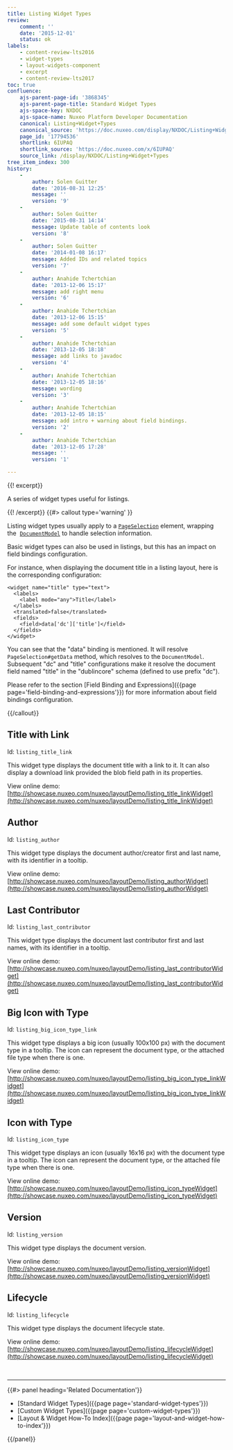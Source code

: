 ```yaml
---
title: Listing Widget Types
review:
    comment: ''
    date: '2015-12-01'
    status: ok
labels:
    - content-review-lts2016
    - widget-types
    - layout-widgets-component
    - excerpt
    - content-review-lts2017
toc: true
confluence:
    ajs-parent-page-id: '3868345'
    ajs-parent-page-title: Standard Widget Types
    ajs-space-key: NXDOC
    ajs-space-name: Nuxeo Platform Developer Documentation
    canonical: Listing+Widget+Types
    canonical_source: 'https://doc.nuxeo.com/display/NXDOC/Listing+Widget+Types'
    page_id: '17794536'
    shortlink: 6IUPAQ
    shortlink_source: 'https://doc.nuxeo.com/x/6IUPAQ'
    source_link: /display/NXDOC/Listing+Widget+Types
tree_item_index: 300
history:
    - 
        author: Solen Guitter
        date: '2016-08-31 12:25'
        message: ''
        version: '9'
    - 
        author: Solen Guitter
        date: '2015-08-31 14:14'
        message: Update table of contents look
        version: '8'
    - 
        author: Solen Guitter
        date: '2014-01-08 16:17'
        message: Added IDs and related topics
        version: '7'
    - 
        author: Anahide Tchertchian
        date: '2013-12-06 15:17'
        message: add right menu
        version: '6'
    - 
        author: Anahide Tchertchian
        date: '2013-12-06 15:15'
        message: add some default widget types
        version: '5'
    - 
        author: Anahide Tchertchian
        date: '2013-12-05 18:18'
        message: add links to javadoc
        version: '4'
    - 
        author: Anahide Tchertchian
        date: '2013-12-05 18:16'
        message: wording
        version: '3'
    - 
        author: Anahide Tchertchian
        date: '2013-12-05 18:15'
        message: add intro + warning about field bindings.
        version: '2'
    - 
        author: Anahide Tchertchian
        date: '2013-12-05 17:28'
        message: ''
        version: '1'

---
```

{{! excerpt}}

A series of widget types useful for listings.

{{! /excerpt}} {{#> callout type='warning' }}

Listing widget types usually apply to a [`PageSelection`](http://community.nuxeo.com/api/nuxeo/5.9.1/javadoc/org/nuxeo/ecm/platform/query/api/PageSelection.html) element, wrapping the&nbsp; [`DocumentModel`](http://community.nuxeo.com/api/nuxeo/5.9.1/javadoc/org/nuxeo/ecm/core/api/DocumentModel.html) to handle selection information.

Basic widget types can also be used in listings, but this has an impact on field bindings configuration.

For instance, when displaying the document title in a listing layout, here is the corresponding configuration:

```
<widget name="title" type="text">
  <labels>
    <label mode="any">Title</label>
  </labels>
  <translated>false</translated>
  <fields>
    <field>data['dc']['title']</field>
  </fields>
</widget>
```

You can see that the "data" binding is mentioned. It will resolve `PageSelection#getData` method, which resolves to the `DocumentModel`. Subsequent "dc" and "title" configurations make it resolve the document field named "title" in the "dublincore" schema (defined to use prefix "dc").

Please refer to the section [Field Binding and Expressions]({{page page='field-binding-and-expressions'}}) for more information about field bindings configuration.

{{/callout}}

## Title with Link

Id: `listing_title_link`

This widget type displays the document title with a link to it. It can also display a download link provided the blob field path in its properties.

View online demo: [http://showcase.nuxeo.com/nuxeo/layoutDemo/listing_title_linkWidget](http://showcase.nuxeo.com/nuxeo/layoutDemo/listing_title_linkWidget)

## Author

Id: `listing_author`

This widget type displays the document author/creator first and last name, with its identifier in a tooltip.

View online demo: [http://showcase.nuxeo.com/nuxeo/layoutDemo/listing_authorWidget](http://showcase.nuxeo.com/nuxeo/layoutDemo/listing_authorWidget)

## Last Contributor

Id: `listing_last_contributor`

This widget type displays the document last contributor first and last names, with its identifier in a tooltip.

View online demo: [http://showcase.nuxeo.com/nuxeo/layoutDemo/listing_last_contributorWidget](http://showcase.nuxeo.com/nuxeo/layoutDemo/listing_last_contributorWidget)

## Big Icon with Type

Id: `listing_big_icon_type_link`

This widget type displays a big icon (usually 100x100 px) with the document type in a tooltip. The icon can represent the document type, or the attached file type when there is one.

View online demo: [http://showcase.nuxeo.com/nuxeo/layoutDemo/listing_big_icon_type_linkWidget](http://showcase.nuxeo.com/nuxeo/layoutDemo/listing_big_icon_type_linkWidget)

## Icon with Type

Id: `listing_icon_type`

This widget type displays an icon (usually 16x16 px) with the document type in a tooltip. The icon can represent the document type, or the attached file type when there is one.

View online demo: [http://showcase.nuxeo.com/nuxeo/layoutDemo/listing_icon_typeWidget](http://showcase.nuxeo.com/nuxeo/layoutDemo/listing_icon_typeWidget)

## Version

Id: `listing_version`

This widget type displays the document version.

View online demo: [http://showcase.nuxeo.com/nuxeo/layoutDemo/listing_versionWidget](http://showcase.nuxeo.com/nuxeo/layoutDemo/listing_versionWidget)

## Lifecycle

Id: `listing_lifecycle`

This widget type displays the document lifecycle state.

View online demo: [http://showcase.nuxeo.com/nuxeo/layoutDemo/listing_lifecycleWidget](http://showcase.nuxeo.com/nuxeo/layoutDemo/listing_lifecycleWidget)

&nbsp;

* * *

<div class="row" data-equalizer data-equalize-on="medium"><div class="column medium-6">{{#> panel heading='Related Documentation'}}

*   [Standard Widget Types]({{page page='standard-widget-types'}})
*   [Custom Widget Types]({{page page='custom-widget-types'}})
*   [Layout & Widget How-To Index]({{page page='layout-and-widget-how-to-index'}})

{{/panel}}</div><div class="column medium-6"></div></div>

